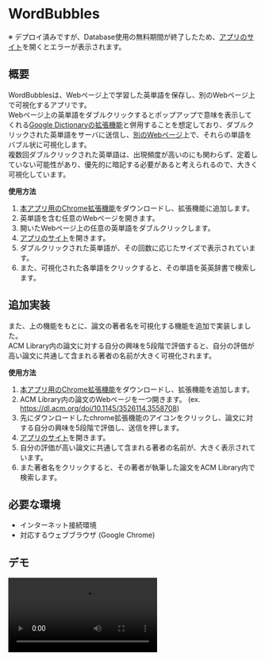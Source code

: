 # WordBubbles
※ デプロイ済みですが、Database使用の無料期間が終了したため、[アプリのサイト](https://wordbubbles.herokuapp.com/words/index)を開くとエラーが表示されます。
## 概要
WordBubblesは、Webページ上で学習した英単語を保存し、別のWebページ上で可視化するアプリです。  
Webページ上の英単語をダブルクリックするとポップアップで意味を表示してくれる[Google Dictionaryの拡張機能](https://chromewebstore.google.com/detail/google-dictionary-by-goog/mgijmajocgfcbeboacabfgobmjgjcoja?hl=en)と併用することを想定しており、ダブルクリックされた英単語をサーバに送信し、[別のWebページ](https://wordbubbles.herokuapp.com/words/index)上で、それらの単語をバブル状に可視化します。  
複数回ダブルクリックされた英単語は、出現頻度が高いのにも関わらず、定着していない可能性があり、優先的に暗記する必要があると考えられるので、大きく可視化しています。  

**使用方法**
1. [本アプリ用のChrome拡張機能](https://github.com/reireirei1221/WordBubbles_Extension_word.git)をダウンロードし、拡張機能に追加します。
2. 英単語を含む任意のWebページを開きます。
3. 開いたWebページ上の任意の英単語をダブルクリックします。
4. [アプリのサイト](https://wordbubbles.herokuapp.com/words/index)を開きます。
5. ダブルクリックされた英単語が、その回数に応じたサイズで表示されています。
6. また、可視化された各単語をクリックすると、その単語を英英辞書で検索します。

## 追加実装
また、上の機能をもとに、論文の著者名を可視化する機能を追加で実装しました。  
ACM Library内の論文に対する自分の興味を5段階で評価すると、自分の評価が高い論文に共通して含まれる著者の名前が大きく可視化されます。

**使用方法**
1. [本アプリ用のChrome拡張機能](https://github.com/reireirei1221/WordBubble_Extension_author.git)をダウンロードし、拡張機能を追加します。
2. ACM Library内の論文のWebページを一つ開きます。 (ex. https://dl.acm.org/doi/10.1145/3526114.3558708)
3. 先にダウンロードしたchrome拡張機能のアイコンをクリックし、論文に対する自分の興味を5段階で評価し、送信を押します。
4. [アプリのサイト](https://wordbubbles.herokuapp.com/authors/index)を開きます。
5. 自分の評価が高い論文に共通して含まれる著者の名前が、大きく表示されています。
6. また著者名をクリックすると、その著者が執筆した論文をACM Library内で検索します。

## 必要な環境
- インターネット接続環境
- 対応するウェブブラウザ (Google Chrome)

## デモ
<video src="https://github.com/reireirei1221/WordBubble/assets/72299684/9e28f2ca-85a6-43fc-a454-fba99a4cd105" width="300">

